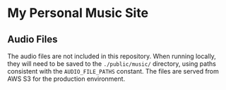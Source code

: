 # My Personal Music Site

## Audio Files

The audio files are not included in this repository. When running locally, they will need to be saved to the `./public/music/` directory, using paths consistent with the `AUDIO_FILE_PATHS` constant. The files are served from AWS S3 for the production environment.

